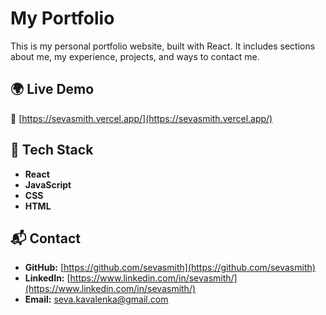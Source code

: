 # My Portfolio

This is my personal portfolio website, built with React. It includes sections about me, my experience, projects, and ways to contact me.

## 🌍 Live Demo  
🔗 [https://sevasmith.vercel.app/](https://sevasmith.vercel.app/)

## 🚀 Tech Stack  
- **React**  
- **JavaScript**  
- **CSS**  
- **HTML**  

## 📬 Contact  
- **GitHub:** [https://github.com/sevasmith](https://github.com/sevasmith)
- **LinkedIn:** [https://www.linkedin.com/in/sevasmith/](https://www.linkedin.com/in/sevasmith/)
- **Email:** [seva.kavalenka@gmail.com](seva.kavalenka@gmail.com)
